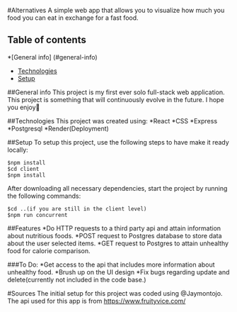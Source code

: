 #Alternatives
A simple web app that allows you to visualize how much you food you can eat in exchange for a fast food.

## Table of contents
*[General info] (#general-info)
* [Technologies](#technologies)
* [Setup](#setup)

##General info
This project is my first ever solo full-stack web application.
This project is something that will continuously evolve in the future. 
I hope you enjoy🍋

##Technologies
This project was created using:
*React
*CSS
*Express
*Postgresql
*Render(Deployment)

##Setup
To setup this project, use the following steps to have make it ready locally:
```
$npm install
$cd client
$npm install
```

After downloading all necessary dependencies, start the project by running the following commands:
```
$cd ..(if you are still in the client level)
$npm run concurrent
```

##Features
*Do HTTP requests to a third party api and attain information about nutritious foods.
*POST request to Postgres database to store data about the user selected items.
*GET request to Postgres to attain unhealthy food for calorie comparison.

###To Do:
*Get access to the api that includes more information about unhealthy food.
*Brush up on the UI design
*Fix bugs regarding update and delete(currently not included in the code base.)

#Sources
The initial setup for this project was coded using @Jaymontojo.
The api used for this app is from https://www.fruityvice.com/

